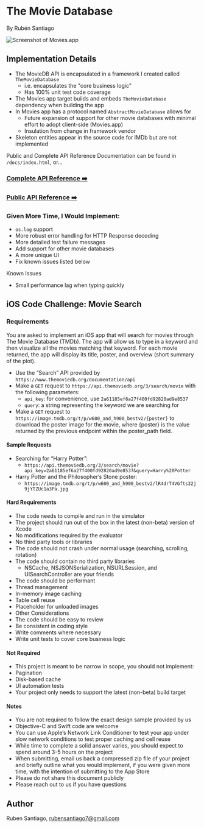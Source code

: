# __The Movie Database__
By Rubén Santiago

![Screenshot of Movies.app](https://rubensantiago.github.io/themoviedatabase-api-reference/screenshot.png)

## Implementation Details
- The MovieDB API is encapsulated in a framework I created called `TheMovieDatabase`
    - i.e. encapsulates the "core business logic"
    - Has 100% unit test code coverage
- The Movies app target builds and embeds `TheMovieDatabase` dependency when building the app
- In Movies app has a protocol named `AbstractMovieDatabase` allows for 
    - Future expansion of support for other movie databases with minimal effort to adopt client-side (Movies.app)
    - Insulation from change in framework vendor
- Skeleton entities appear in the source code for IMDb but are not implemented

Public and Complete API Reference Documentation can be found in `/docs/index.html`, or... 
### __[Complete API Reference ➡️](https://rubensantiago.github.io/themoviedatabase-api-reference)__
### __[Public API Reference ➡️](https://rubensantiago.github.io/themoviedatabase-api-reference/public)__

### Given More Time, I Would Implement:
- `os.log` support
- More robust error handling for HTTP Response decoding
- More detailed test failure messages
- Add support for other movie databases
- A more unique UI
- Fix known issues listed below

Known Issues
- Small performance lag when typing quickly

## iOS Code Challenge: Movie Search
### Requirements
You are asked to implement an iOS app that will search for movies through The Movie Database (TMDb). The app will allow us to type in a keyword and then visualize all the movies matching that keyword. For each movie returned, the app will display its title, poster, and overview (short summary of the plot).

- Use the “Search” API provided by `https://www.themoviedb.org/documentation/api`
- Make a `GET` request to `https://api.themoviedb.org/3/search/movie` with the following parameters:
    - `api_key`: for convenience, use `2a61185ef6a27f400fd92820ad9e8537`
    - `query`: a string representing the keyword we are searching for
- Make a `GET` request to `https://image.tmdb.org/t/p/w600_and_h900_bestv2/{poster}` to download the poster image for the movie, where {poster} is the value returned by the previous endpoint within the poster_path field.

#### Sample Requests
- Searching for “Harry Potter”: 
    - `https://api.themoviedb.org/3/search/movie?api_key=2a61185ef6a27f400fd92820ad9e8537&query=Harry%20Potter`
- Harry Potter and the Philosopher’s Stone poster: 
    - `https://image.tmdb.org/t/p/w600_and_h900_bestv2/lR4drT4VGfts32j9jYTZUc1a3Pa.jpg`

#### Hard Requirements
- The code needs to compile and run in the simulator
- The project should run out of the box in the latest (non-beta) version of Xcode
- No modifications required by the evaluator
- No third party tools or libraries
- The code should not crash under normal usage (searching, scrolling, rotation)
- The code should contain no third party libraries
    - NSCache, NSJSONSerialization, NSURLSession, and UISearchController are your friends
- The code should be performant
- Thread management
- In-memory image caching
- Table cell reuse
- Placeholder for unloaded images
- Other Considerations
- The code should be easy to review
- Be consistent in coding style
- Write comments where necessary
- Write unit tests to cover core business logic

#### Not Required
- This project is meant to be narrow in scope, you should not implement:
- Pagination
- Disk-based cache
- UI automation tests
- Your project only needs to support the latest (non-beta) build target

#### Notes
- You are not required to follow the exact design sample provided by us
- Objective-C and Swift code are welcome
- You can use Apple’s Network Link Conditioner to test your app under slow network conditions to test proper caching and cell reuse
- While time to complete a solid answer varies, you should expect to spend around 3-5 hours on the project
- When submitting, email us back a compressed zip file of your project and briefly outline what you would implement, if you were given more time, with the intention of submitting to the App Store
- Please do not share this document publicly
- Please reach out to us if you have questions

## Author

Ruben Santiago, rubensantiago7@gmail.com

